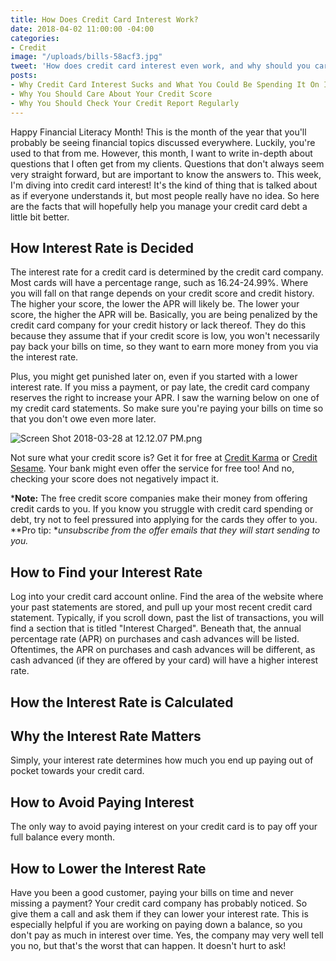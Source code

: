 ```yaml
---
title: How Does Credit Card Interest Work?
date: 2018-04-02 11:00:00 -04:00
categories:
- Credit
image: "/uploads/bills-58acf3.jpg"
tweet: 'How does credit card interest even work, and why should you care? '
posts:
- Why Credit Card Interest Sucks and What You Could Be Spending It On Instead
- Why You Should Care About Your Credit Score
- Why You Should Check Your Credit Report Regularly
---
```


Happy Financial Literacy Month! This is the month of the year that you'll probably be seeing financial topics discussed everywhere. Luckily, you're used to that from me. However, this month, I want to write in-depth about questions that I often get from my clients. Questions that don't always seem very straight forward, but are important to know the answers to. This week, I'm diving into credit card interest! It's the kind of thing that is talked about as if everyone understands it, but most people really have no idea. So here are the facts that will hopefully help you manage your credit card debt a little bit better.

## How Interest Rate is Decided

The interest rate for a credit card is determined by the credit card company. Most cards will have a percentage range, such as 16.24-24.99%. Where you will fall on that range depends on your credit score and credit history. The higher your score, the lower the APR will likely be. The lower your score, the higher the APR will be. Basically, you are being penalized by the credit card company for your credit history or lack thereof. They do this because they assume that if your credit score is low, you won't necessarily pay back your bills on time, so they want to earn more money from you via the interest rate.

Plus, you might get punished later on, even if you started with a lower interest rate. If you miss a payment, or pay late, the credit card company reserves the right to increase your APR. I saw the warning below on one of my credit card statements. So make sure you're paying your bills on time so that you don't owe even more later.

![Screen Shot 2018-03-28 at 12.12.07 PM.png](/uploads/Screen%20Shot%202018-03-28%20at%2012.12.07%20PM.png)

Not sure what your credit score is? Get it for free at [Credit Karma](http://www.creditkarma.com) or [Credit Sesame](http://www.creditsesame.com). Your bank might even offer the service for free too! And no, checking your score does not negatively impact it.

***Note:** The free credit score companies make their money from offering credit cards to you. If you know you struggle with credit card spending or debt, try not to feel pressured into applying for the cards they offer to you. **Pro tip: **unsubscribe from the offer emails that they will start sending to you.*

## How to Find your Interest Rate

Log into your credit card account online. Find the area of the website where your past statements are stored, and pull up your most recent credit card statement. Typically, if you scroll down, past the list of transactions, you will find a section that is titled "Interest Charged". Beneath that, the annual percentage rate (APR) on purchases and cash advances will be listed. Oftentimes, the APR on purchases and cash advances will be different, as cash advanced (if they are offered by your card) will have a higher interest rate. 

## How the Interest Rate is Calculated

## Why the Interest Rate Matters

Simply, your interest rate determines how much you end up paying out of pocket towards your credit card. 

## How to Avoid Paying Interest

The only way to avoid paying interest on your credit card is to pay off your full balance every month. 

## How to Lower the Interest Rate

Have you been a good customer, paying your bills on time and never missing a payment? Your credit card company has probably noticed. So give them a call and ask them if they can lower your interest rate. This is especially helpful if you are working on paying down a balance, so you don't pay as much in interest over time. Yes, the company may very well tell you no, but that's the worst that can happen. It doesn't hurt to ask!